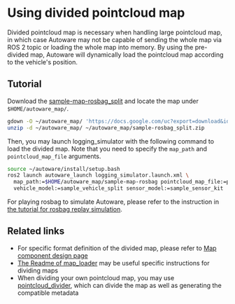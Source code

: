 # Using divided pointcloud map

Divided pointcloud map is necessary when handling large pointcloud map, in which case Autoware may not be capable of sending the whole map via ROS 2 topic or loading the whole map into memory. By using the pre-divided map, Autoware will dynamically load the pointcloud map according to the vehicle's position.

## Tutorial

Download the [sample-map-rosbag_split](https://docs.google.com/uc?export=download&id=11tLC9T4MS8fnZ9Wo0D8-Ext7hEDl2YJ4) and locate the map under `$HOME/autoware_map/`.

```bash
gdown -O ~/autoware_map/ 'https://docs.google.com/uc?export=download&id=11tLC9T4MS8fnZ9Wo0D8-Ext7hEDl2YJ4'
unzip -d ~/autoware_map/ ~/autoware_map/sample-rosbag_split.zip
```

Then, you may launch logging_simulator with the following command to load the divided map.
Note that you need to specify the `map_path` and `pointcloud_map_file` arguments.

```bash
source ~/autoware/install/setup.bash
ros2 launch autoware_launch logging_simulator.launch.xml \
  map_path:=$HOME/autoware_map/sample-map-rosbag pointcloud_map_file:=pointcloud_map \
  vehicle_model:=sample_vehicle_split sensor_model:=sample_sensor_kit
```

For playing rosbag to simulate Autoware, please refer to the instruction in [the tutorial for rosbag replay simulation](https://autowarefoundation.github.io/autoware-documentation/main/tutorials/ad-hoc-simulation/rosbag-replay-simulation/).

## Related links

- For specific format definition of the divided map, please refer to [Map component design page](https://autowarefoundation.github.io/autoware-documentation/main/design/autoware-architecture/map/)
- [The Readme of map_loader](https://github.com/autowarefoundation/autoware.universe/tree/main/map/map_loader) may be useful specific instructions for dividing maps
- When dividing your own pointcloud map, you may use [pointcloud_divider](https://github.com/autowarefoundation/autoware_tools/tree/main/map/autoware_pointcloud_divider), which can divide the map as well as generating the compatible metadata
